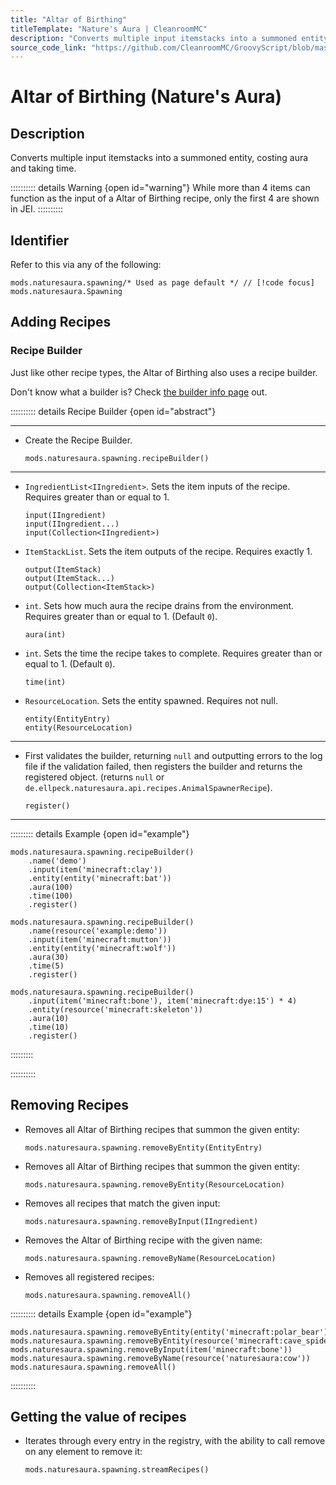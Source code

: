 ```yaml
---
title: "Altar of Birthing"
titleTemplate: "Nature's Aura | CleanroomMC"
description: "Converts multiple input itemstacks into a summoned entity, costing aura and taking time."
source_code_link: "https://github.com/CleanroomMC/GroovyScript/blob/master/src/main/java/com/cleanroommc/groovyscript/compat/mods/naturesaura/Spawning.java"
---
```


# Altar of Birthing (Nature's Aura)

## Description

Converts multiple input itemstacks into a summoned entity, costing aura and taking time.

:::::::::: details Warning {open id="warning"}
While more than 4 items can function as the input of a Altar of Birthing recipe, only the first 4 are shown in JEI.
::::::::::

## Identifier

Refer to this via any of the following:

```groovy:no-line-numbers {1}
mods.naturesaura.spawning/* Used as page default */ // [!code focus]
mods.naturesaura.Spawning
```


## Adding Recipes

### Recipe Builder

Just like other recipe types, the Altar of Birthing also uses a recipe builder.

Don't know what a builder is? Check [the builder info page](../../getting_started/builder.md) out.

:::::::::: details Recipe Builder {open id="abstract"}

---

- Create the Recipe Builder.

    ```groovy:no-line-numbers
    mods.naturesaura.spawning.recipeBuilder()
    ```

---

- `IngredientList<IIngredient>`. Sets the item inputs of the recipe. Requires greater than or equal to 1.

    ```groovy:no-line-numbers
    input(IIngredient)
    input(IIngredient...)
    input(Collection<IIngredient>)
    ```

- `ItemStackList`. Sets the item outputs of the recipe. Requires exactly 1.

    ```groovy:no-line-numbers
    output(ItemStack)
    output(ItemStack...)
    output(Collection<ItemStack>)
    ```

- `int`. Sets how much aura the recipe drains from the environment. Requires greater than or equal to 1. (Default `0`).

    ```groovy:no-line-numbers
    aura(int)
    ```

- `int`. Sets the time the recipe takes to complete. Requires greater than or equal to 1. (Default `0`).

    ```groovy:no-line-numbers
    time(int)
    ```

- `ResourceLocation`. Sets the entity spawned. Requires not null.

    ```groovy:no-line-numbers
    entity(EntityEntry)
    entity(ResourceLocation)
    ```

---

- First validates the builder, returning `null` and outputting errors to the log file if the validation failed, then registers the builder and returns the registered object. (returns `null` or `de.ellpeck.naturesaura.api.recipes.AnimalSpawnerRecipe`).

    ```groovy:no-line-numbers
    register()
    ```

---

::::::::: details Example {open id="example"}
```groovy:no-line-numbers
mods.naturesaura.spawning.recipeBuilder()
    .name('demo')
    .input(item('minecraft:clay'))
    .entity(entity('minecraft:bat'))
    .aura(100)
    .time(100)
    .register()

mods.naturesaura.spawning.recipeBuilder()
    .name(resource('example:demo'))
    .input(item('minecraft:mutton'))
    .entity(entity('minecraft:wolf'))
    .aura(30)
    .time(5)
    .register()

mods.naturesaura.spawning.recipeBuilder()
    .input(item('minecraft:bone'), item('minecraft:dye:15') * 4)
    .entity(resource('minecraft:skeleton'))
    .aura(10)
    .time(10)
    .register()
```

:::::::::

::::::::::

## Removing Recipes

- Removes all Altar of Birthing recipes that summon the given entity:

    ```groovy:no-line-numbers
    mods.naturesaura.spawning.removeByEntity(EntityEntry)
    ```

- Removes all Altar of Birthing recipes that summon the given entity:

    ```groovy:no-line-numbers
    mods.naturesaura.spawning.removeByEntity(ResourceLocation)
    ```

- Removes all recipes that match the given input:

    ```groovy:no-line-numbers
    mods.naturesaura.spawning.removeByInput(IIngredient)
    ```

- Removes the Altar of Birthing recipe with the given name:

    ```groovy:no-line-numbers
    mods.naturesaura.spawning.removeByName(ResourceLocation)
    ```

- Removes all registered recipes:

    ```groovy:no-line-numbers
    mods.naturesaura.spawning.removeAll()
    ```

:::::::::: details Example {open id="example"}
```groovy:no-line-numbers
mods.naturesaura.spawning.removeByEntity(entity('minecraft:polar_bear'))
mods.naturesaura.spawning.removeByEntity(resource('minecraft:cave_spider'))
mods.naturesaura.spawning.removeByInput(item('minecraft:bone'))
mods.naturesaura.spawning.removeByName(resource('naturesaura:cow'))
mods.naturesaura.spawning.removeAll()
```

::::::::::

## Getting the value of recipes

- Iterates through every entry in the registry, with the ability to call remove on any element to remove it:

    ```groovy:no-line-numbers
    mods.naturesaura.spawning.streamRecipes()
    ```
